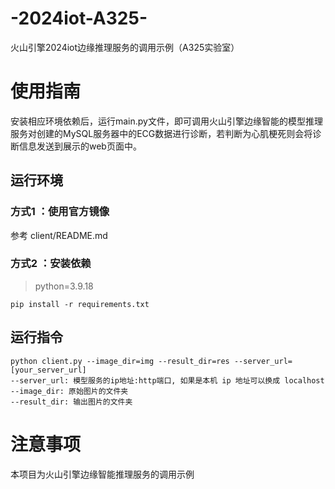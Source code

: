 # -2024iot-A325-
火山引擎2024iot边缘推理服务的调用示例（A325实验室）

# 使用指南
安装相应环境依赖后，运行main.py文件，即可调用火山引擎边缘智能的模型推理服务对创建的MySQL服务器中的ECG数据进行诊断，若判断为心肌梗死则会将诊断信息发送到展示的web页面中。

## 运行环境
### 方式1 ：使用官方镜像
参考 client/README.md

### 方式2 ：安装依赖

> python=3.9.18

```
pip install -r requirements.txt
```
## 运行指令

```
python client.py --image_dir=img --result_dir=res --server_url=[your_server_url] 
--server_url: 模型服务的ip地址:http端口, 如果是本机 ip 地址可以换成 localhost
--image_dir: 原始图片的文件夹
--result_dir: 输出图片的文件夹
```

# 注意事项
本项目为火山引擎边缘智能推理服务的调用示例
